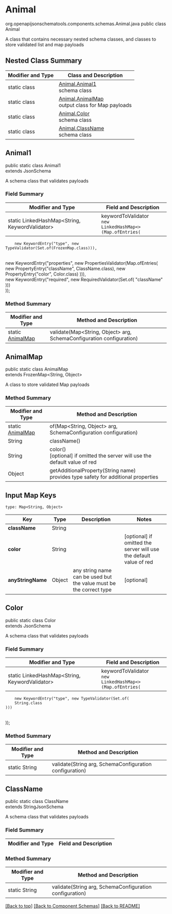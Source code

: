 # Animal
org.openapijsonschematools.components.schemas.Animal.java
public class Animal

A class that contains necessary nested schema classes, and classes to store validated list and map payloads

## Nested Class Summary
| Modifier and Type | Class and Description |
| ----------------- | ---------------------- |
| static class | [Animal.Animal1](#animal1)<br> schema class |
| static class | [Animal.AnimalMap](#animalmap)<br> output class for Map payloads |
| static class | [Animal.Color](#color)<br> schema class |
| static class | [Animal.ClassName](#classname)<br> schema class |

## Animal1
public static class Animal1<br>
extends JsonSchema

A schema class that validates payloads
### Field Summary
| Modifier and Type | Field and Description |
| ----------------- | ---------------------- |
| static LinkedHashMap<String, KeywordValidator> | keywordToValidator<br/><code>new LinkedHashMap<>(Map.ofEntries(<br/>
        new KeywordEntry("type", new TypeValidator(Set.of(FrozenMap.class))),
<br/>
        new KeywordEntry("properties", new PropertiesValidator(Map.ofEntries(
        new PropertyEntry("className", ClassName.class),
        new PropertyEntry("color", Color.class)
    ))),
<br/>
        new KeywordEntry("required", new RequiredValidator(Set.of(
        "className"
    )))
<br/>
));</code>

### Method Summary
| Modifier and Type | Method and Description |
| ----------------- | ---------------------- |
| static [AnimalMap](#animalmap) | validate(Map<String, Object> arg, SchemaConfiguration configuration) |

## AnimalMap
public static class AnimalMap<br>
extends FrozenMap<String, Object>

A class to store validated Map payloads

### Method Summary
| Modifier and Type | Method and Description |
| ----------------- | ---------------------- |
| static [AnimalMap](#animalmap) | of(Map<String, Object> arg, SchemaConfiguration configuration) |
| String | className()<br> |
| String | color()<br>[optional] if omitted the server will use the default value of red |
| Object | getAdditionalProperty(String name)<br>provides type safety for additional properties |

## Input Map Keys
```
type: Map<String, Object>
```
| Key | Type |  Description | Notes |
| --- | ---- | ------------ | ----- |
| **className** | String |  | |
| **color** | String |  | [optional] if omitted the server will use the default value of red |
| **anyStringName** | Object | any string name can be used but the value must be the correct type | [optional] |

## Color
public static class Color<br>
extends JsonSchema

A schema class that validates payloads
### Field Summary
| Modifier and Type | Field and Description |
| ----------------- | ---------------------- |
| static LinkedHashMap<String, KeywordValidator> | keywordToValidator<br/><code>new LinkedHashMap<>(Map.ofEntries(<br/>
        new KeywordEntry("type", new TypeValidator(Set.of(
        String.class
    )))
<br/>
));</code>

### Method Summary
| Modifier and Type | Method and Description |
| ----------------- | ---------------------- |
| static String | validate(String arg, SchemaConfiguration configuration) |

## ClassName
public static class ClassName<br>
extends StringJsonSchema

A schema class that validates payloads
### Field Summary
| Modifier and Type | Field and Description |
| ----------------- | ---------------------- |

### Method Summary
| Modifier and Type | Method and Description |
| ----------------- | ---------------------- |
| static String | validate(String arg, SchemaConfiguration configuration) |

[[Back to top]](#top) [[Back to Component Schemas]](../../../README.md#Component-Schemas) [[Back to README]](../../../README.md)
